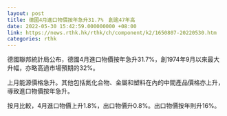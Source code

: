 ```yaml
---
layout: post
title: 德國4月進口物價按年急升31.7%　創逾47年高
date: 2022-05-30 15:42:59.000000000 +08:00
link: https://news.rthk.hk/rthk/ch/component/k2/1650807-20220530.htm
categories: rthk
---
```


德國聯邦統計局公布，德國4月進口物價按年急升31.7%，創1974年9月以來最大升幅，亦略高過市場預期的32%。

上月能源價格急升。其他包括氮化合物、金屬和塑料在內的中間產品價格亦上升，導致進口物價按年急升。

按月比較，4月進口物價上升1.8%，出口物價升0.8%。出口物價按年則升16%。
